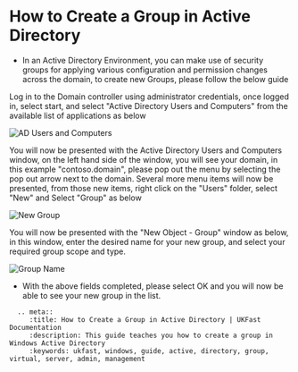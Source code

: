 # How to Create a Group in Active Directory

* In an Active Directory Environment, you can make use of security groups for applying various configuration and permission changes across the domain, to create new Groups, please follow the below guide


Log in to the Domain controller using administrator credentials, once logged in, select start, and select "Active Directory Users and Computers" from the available list of applications as below

![AD Users and Computers](files/newgroup/adusersandcomputers.PNG)

You will now be presented with the Active Directory Users and Computers window, on the left hand side of the window, you will see your domain, in this example "contoso.domain", please pop out the menu by selecting the pop out arrow next to the domain.
Several more menu items will now be presented, from those new items, right click on the "Users" folder, select "New" and Select "Group" as below

![New Group](files/newgroup/newgroup.png)

You will now be presented with the "New Object - Group" window as below, in this window, enter the desired name for your new group, and select your required group scope and type.

![Group Name](files/newgroup/newgroupname.png)

* With the above fields completed, please select OK and you will now be able to see your new group in the list.

```eval_rst
  .. meta::
     :title: How to Create a Group in Active Directory | UKFast Documentation
     :description: This guide teaches you how to create a group in Windows Active Directory
     :keywords: ukfast, windows, guide, active, directory, group, virtual, server, admin, management
```
